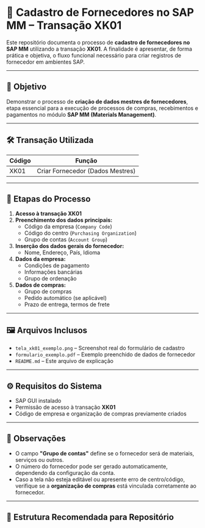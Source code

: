 # 🧾 Cadastro de Fornecedores no SAP MM – Transação XK01

Este repositório documenta o processo de **cadastro de fornecedores no SAP MM** utilizando a transação **XK01**. A finalidade é apresentar, de forma prática e objetiva, o fluxo funcional necessário para criar registros de fornecedor em ambientes SAP.

---

## 📌 Objetivo

Demonstrar o processo de **criação de dados mestres de fornecedores**, etapa essencial para a execução de processos de compras, recebimentos e pagamentos no módulo **SAP MM (Materials Management)**.

---

## 🛠️ Transação Utilizada

| Código | Função                          |
|--------|----------------------------------|
| XK01   | Criar Fornecedor (Dados Mestres) |

---

## 🧭 Etapas do Processo

1. **Acesso à transação XK01**
2. **Preenchimento dos dados principais:**
   - Código da empresa (`Company Code`)
   - Código do centro (`Purchasing Organization`)
   - Grupo de contas (`Account Group`)
3. **Inserção dos dados gerais do fornecedor:**
   - Nome, Endereço, País, Idioma
4. **Dados da empresa:**
   - Condições de pagamento
   - Informações bancárias
   - Grupo de ordenação
5. **Dados de compras:**
   - Grupo de compras
   - Pedido automático (se aplicável)
   - Prazo de entrega, termos de frete

---

## 🖼️ Arquivos Inclusos

- `tela_xk01_exemplo.png` – Screenshot real do formulário de cadastro
- `formulario_exemplo.pdf` – Exemplo preenchido de dados de fornecedor
- `README.md` – Este arquivo de explicação

---

## ⚙️ Requisitos do Sistema

- SAP GUI instalado
- Permissão de acesso à transação **XK01**
- Código de empresa e organização de compras previamente criados

---

## 📌 Observações

- O campo **"Grupo de contas"** define se o fornecedor será de materiais, serviços ou outros.
- O número do fornecedor pode ser gerado automaticamente, dependendo da configuração da conta.
- Caso a tela não esteja editável ou apresente erro de centro/código, verifique se a **organização de compras** está vinculada corretamente ao fornecedor.

---

## 📂 Estrutura Recomendada para Repositório

